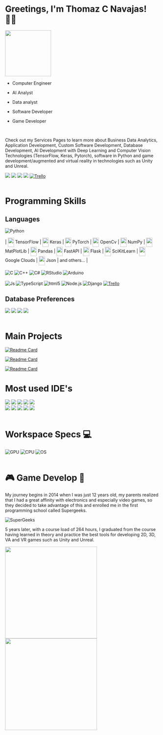 # Greetings, I'm Thomaz C Navajas! 👋🏻


<div class="mycontainer">
    <div>
        <img height=150 src="https://media.licdn.com/dms/image/C4E03AQEMzAUsSH6xbA/profile-displayphoto-shrink_200_200/0/1604513037929?e=1720051200&v=beta&t=gM52WUUwZF4aCoXHH7i14uggMGebyhKdmBWSmgzQHWU">
    </div>
    <div>

- Computer Engineer
- AI Analyst
- Data analyst
- Software Developer
- Game Developer

    </div>
</div><br>

Check out my Services Pages to learn more about Business Data Analytics, Application Development, Custom Software Development, Database Development, AI Development with Deep Learning and Computer Vision Technologies (TensorFlow, Keras, Pytorch), software in Python and game development/augmented and virtual reality in technologies such as Unity and Unreal.

<div style="display: inline_block">   
    <a href = "mailto:thomaznavajas@gmail.com"><img src="https://img.shields.io/badge/Gmail-D14836?style=for-the-badge&logo=gmail&logoColor=white" target="_blank"></a>
    <a href="www.linkedin.com/in/thomaz-navajas" target="_blank"><img src="https://img.shields.io/badge/-LinkedIn-%230077B5?style=for-the-badge&logo=linkedin&logoColor=white" target="_blank"></a> 
    <a href="https://github.com/NavajasThomaz" target="_blank"><img src="https://img.shields.io/badge/GitHub-100000?style=for-the-badge&logo=github&logoColor=white" target="_blank"></a>
    <a href="https://www.kaggle.com/thomaznavajas" target="_blank"><img src="https://img.shields.io/badge/Kaggle-20BEFF?style=for-the-badge&logo=Kaggle&logoColor=white" target="_blank"></a>
    <a href="https://trello.com/u/thomaznavajas/activity" target="_blank"><img alt="Trello" src="https://img.shields.io/badge/Trello-0052CC?style=for-the-badge&logo=trello&logoColor=white" target="_blank"></a>

</div>
<br>

# Programming Skills
## Languages

<img align="center" alt="Python" src="https://img.shields.io/badge/Python-3776AB?style=for-the-badge&logo=python&logoColor=white"
/>

|
<img align="center" width=20 height=30 src="https://cdn.jsdelivr.net/gh/devicons/devicon@latest/icons/tensorflow/tensorflow-original.svg" />
TensorFlow |
<img align="center" width=20 height=30 src="https://cdn.jsdelivr.net/gh/devicons/devicon@latest/icons/keras/keras-original.svg" />
Keras |
<img align="center" width=20 height=30 src="https://cdn.jsdelivr.net/gh/devicons/devicon@latest/icons/pytorch/pytorch-original.svg" />
PyTorch |
<img align="center" width=20 height=30 src="https://cdn.jsdelivr.net/gh/devicons/devicon@latest/icons/opencv/opencv-original.svg" />
OpenCv |
<img align="center" width=20 height=30 src="https://cdn.jsdelivr.net/gh/devicons/devicon@latest/icons/numpy/numpy-original.svg" />
NumPy |
<img align="center" width=20 height=30 src="https://cdn.jsdelivr.net/gh/devicons/devicon@latest/icons/matplotlib/matplotlib-original.svg" />
MatPlotLib |
<img align="center" width=20 height=30 src="https://cdn.jsdelivr.net/gh/devicons/devicon@latest/icons/pandas/pandas-original.svg" />
Pandas |
<img align="center" width=20 height=30 src="https://cdn.jsdelivr.net/gh/devicons/devicon@latest/icons/fastapi/fastapi-original.svg" />
FastAPI |
<img align="center" width=20 height=30 src="https://cdn.jsdelivr.net/gh/devicons/devicon@latest/icons/flask/flask-original.svg" />
Flask |
<img align="center" width=20 height=30 src="https://cdn.jsdelivr.net/gh/devicons/devicon@latest/icons/scikitlearn/scikitlearn-original.svg" />
SciKitLearn |
<img align="center" width=20 height=30 src="https://cdn.jsdelivr.net/gh/devicons/devicon@latest/icons/googlecloud/googlecloud-original.svg" />
Google Clouds |
<img align="center" width=20 height=30 src="https://cdn.jsdelivr.net/gh/devicons/devicon@latest/icons/json/json-original.svg" />
Json | and others... |


 <div style="display: inline_block">
    <img margin=10px align="center" alt="C" src="https://img.shields.io/badge/C-00599C?style=for-the-badge&logo=c&logoColor=white"
    />
    <img align="center" alt="C++" src="https://img.shields.io/badge/C%2B%2B-00599C?style=for-the-badge&logo=c%2B%2B&logoColor=white"
    />
    <img align="center" alt="C#" src="https://img.shields.io/badge/C%23-239120?style=for-the-badge&logo=c-sharp&logoColor=white"
    />
    <img align="center" alt="RStudio" src="https://img.shields.io/badge/R-276DC3?style=for-the-badge&logo=r&logoColor=white"
    />
    <img align="center" alt="Arduino" src="https://img.shields.io/badge/Arduino-00979D?style=for-the-badge&logo=Arduino&logoColor=white"
    /><br><br>
    <img align="center" alt="Js" src="https://img.shields.io/badge/JavaScript-F7DF1E?style=for-the-badge&logo=javascript&logoColor=black"
    />
    <img align="center" alt="TypeScript" src="https://img.shields.io/badge/TypeScript-007ACC?style=for-the-badge&logo=typescript&logoColor=white"
    />
    <img align="center" alt="html5" src="https://img.shields.io/badge/HTML5-E34F26?style=for-the-badge&logo=html5&logoColor=white"
    />
    <img align="center" alt="Node.js" src="https://img.shields.io/badge/Node.js-43853D?style=for-the-badge&logo=node.js&logoColor=white"
    />
    <img align="center" alt="Django" src="https://img.shields.io/badge/Django-092E20?style=for-the-badge&logo=django&logoColor=white"
    />
    <a href="https://www.heroku.com/" target="_blank"><img align="center" alt="Trello" src="https://img.shields.io/badge/Heroku-430098?style=for-the-badge&logo=heroku&logoColor=white" target="_blank">
    </a><br>

 </div>

 ## Database Preferences

<div style="display: inline_block">   
    <a href="https://www.sqlite.org/" target="_blank"><img src="https://img.shields.io/badge/SQLite-07405E?style=for-the-badge&logo=sqlite&logoColor=white" target="_blank"></a>
    <a href="https://www.mysql.com/" target="_blank"><img src="https://img.shields.io/badge/MySQL-005C84?style=for-the-badge&logo=mysql&logoColor=white" target="_blank"></a>
    <a href="https://www.mongodb.com/" target="_blank"><img src="https://img.shields.io/badge/MongoDB-4EA94B?style=for-the-badge&logo=mongodb&logoColor=white" target="_blank"></a>
    <a href="https://www.postgresql.org/" target="_blank"><img src="https://img.shields.io/badge/PostgreSQL-316192?style=for-the-badge&logo=postgresql&logoColor=white" target="_blank"></a>
</div><br>

# Main Projects

[![Readme Card](https://github-readme-stats.vercel.app/api/pin/?username=NavajasThomaz&repo=TumorVision&theme=transparent)](https://github.com/NavajasThomaz/TumorVision)

[![Readme Card](https://github-readme-stats.vercel.app/api/pin/?username=NavajasThomaz&repo=PriceTracker&theme=transparent)](https://github.com/NavajasThomaz/PriceTracker)

[![Readme Card](https://github-readme-stats.vercel.app/api/pin/?username=NavajasThomaz&repo=IA_KNearest_Hydrometer_Reader&theme=transparent)](https://github.com/NavajasThomaz/IA_KNearest_Hydrometer_Reader)

# Most used IDE's

<div>   
    <a href="https://www.jetbrains.com/pycharm/" target="_blank"><img src="https://img.shields.io/badge/PyCharm-000000.svg?&style=for-the-badge&logo=PyCharm&logoColor=white" target="_blank"></a>
    <a href="https://colab.research.google.com/" target="_blank"><img src="https://img.shields.io/badge/Colab-F9AB00?style=for-the-badge&logo=googlecolab&color=525252" target="_blank"></a>
    <a href="https://visualstudio.microsoft.com/pt-br/downloads/" target="_blank"><img src="https://img.shields.io/badge/Visual_Studio-5C2D91?style=for-the-badge&logo=visual%20studio&logoColor=white" target="_blank"></a>
    <a href="https://code.visualstudio.com/" target="_blank"><img src="https://img.shields.io/badge/Visual_Studio_Code-0078D4?style=for-the-badge&logo=visual%20studio%20code&logoColor=white" target="_blank"></a>
    <a href="https://posit.co/download/rstudio-desktop/" target="_blank"><img src="https://img.shields.io/badge/RStudio-75AADB?style=for-the-badge&logo=RStudio&logoColor=white" target="_blank"></a><br>
    <a href="https://www.gitpod.io/" target="_blank"><img src="https://img.shields.io/badge/Gitpod-000000?style=for-the-badge&logo=gitpod&logoColor=#FFAE33" target="_blank"></a>
    <a href="https://eclipseide.org/" target="_blank"><img src="https://img.shields.io/badge/Eclipse-2C2255?style=for-the-badge&logo=eclipse&logoColor=white" target="_blank"></a>
    <a href="https://www.arduino.cc/en/software" target="_blank"><img src="https://img.shields.io/badge/Arduino_IDE-00979D?style=for-the-badge&logo=arduino&logoColor=white" target="_blank"></a>
    <a href="https://notepad-plus-plus.org/downloads/" target="_blank"><img src="https://img.shields.io/badge/Notepad++-90E59A.svg?style=for-the-badge&logo=notepad%2B%2B&logoColor=black" target="_blank"></a>
    <a href="https://www.sublimetext.com/" target="_blank"><img src="https://img.shields.io/badge/sublime_text-%23575757.svg?&style=for-the-badge&logo=sublime-text&logoColor=important" target="_blank"></a>
</div><br>


# Workspace Specs 💻
 <div>
    <img align="center" alt="GPU" src="https://img.shields.io/badge/NVIDIA-RTX2070 Super-76B900?style=for-the-badge&logo=nvidia&logoColor=white"
    />
    <img align="center" alt="CPU" src="https://img.shields.io/badge/AMD-Ryzen_7_5800X-ED1C24?style=for-the-badge&logo=amd&logoColor=white"
    />
    <img align="center" alt="OS" src="https://img.shields.io/badge/Windows-10 Pro-0078D6?style=for-the-badge&logo=windows&logoColor=white"
    />
 </div><br>


# 🎮 Game Develop 👾

My journey begins in 2014 when I was just 12 years old, my parents realized that I had a great affinity with electronics and especially video games, so they decided to take advantage of this and enrolled me in the first programming school called Supergeeks.


<img class="center" alt="SuperGeeks" src="https://supergeeks.com.br/images/logo_SG_com_borda.svg?imwidth=256"
/><br>

5 years later, with a course load of 264 hours, I graduated from the course having learned in theory and practice the best tools for developing 2D, 3D, VA and VR games such as Unity and Unreal.


<div class="mycontainer center">
    <div>
        <img width=300 src="https://cdn.jsdelivr.net/gh/devicons/devicon@latest/icons/unity/unity-original-wordmark.svg" />
    </div>
    <div>
        <img width=300 src="https://cdn.jsdelivr.net/gh/devicons/devicon@latest/icons/unrealengine/unrealengine-original-wordmark.svg" />
    </div>
</div>
